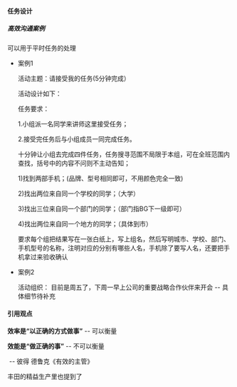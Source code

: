 #### 任务设计



##### 高效沟通案例

可以用于平时任务的处理

* 案例1

  活动主题：请接受我的任务(5分钟完成）

  活动设计如下：

  任务要求：

  1.小组派一名同学来讲师这里接受任务；

  2.接受完任务后与小组成员一同完成任务。

  十分钟让小组去完成四件任务，任务搜寻范围不局限于本组，可在全班范围内查找，括号中的内容不问则不主动告知；

  1)找到两部手机；(品牌、型号相同即可，不用颜色完全一致)

  2)找出两位来自同一个学校的同学；（大学）

  3)找出三位来自同一个部门的同学；（部门指BG下一级即可）

  4)找出两位来自同一个地方的同学；（具体到市）

  要求每个组把结果写在一张白纸上，写上组名，然后写明城市、学校、部门、手机型号的名称，注明对应的分别有哪些人名，手机除了要写人名，还要把手机拿过来验收确认

* 案例2

  活动组织： 目前是周五了，下周一早上公司的重要战略合作伙伴来开会 -- 具体细节待补充 









#### 引用观点

**效率是“以正确的方式做事”**         -- 可以衡量

 **效能是“做正确的事”**                   --  不可以衡量

​                       -- 彼得 德鲁克《有效的主管》

丰田的精益生产里也提到了